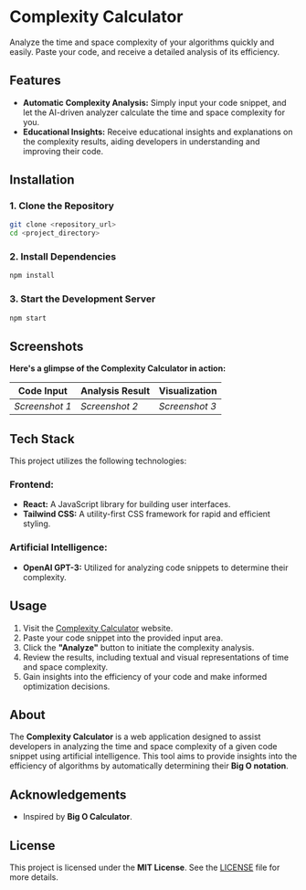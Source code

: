 # Complexity Calculator

Analyze the time and space complexity of your algorithms quickly and easily. Paste your code, and receive a detailed analysis of its efficiency.

## Features

- **Automatic Complexity Analysis:** Simply input your code snippet, and let the AI-driven analyzer calculate the time and space complexity for you.
- **Educational Insights:** Receive educational insights and explanations on the complexity results, aiding developers in understanding and improving their code.

## Installation

### 1. Clone the Repository

```bash
git clone <repository_url>
cd <project_directory>
```

### 2. Install Dependencies

```bash
npm install
```

### 3. Start the Development Server

```bash
npm start
```

## Screenshots

**Here's a glimpse of the Complexity Calculator in action:**

| Code Input | Analysis Result | Visualization |
|------------|----------------|--------------|
| *Screenshot 1* | *Screenshot 2* | *Screenshot 3* |

## Tech Stack

This project utilizes the following technologies:

### **Frontend:**
- **React:** A JavaScript library for building user interfaces.
- **Tailwind CSS:** A utility-first CSS framework for rapid and efficient styling.


### **Artificial Intelligence:**
- **OpenAI GPT-3:** Utilized for analyzing code snippets to determine their complexity.

## Usage

1. Visit the [Complexity Calculator](https://complexity-calculator.vercel.app/) website.
2. Paste your code snippet into the provided input area.
3. Click the **"Analyze"** button to initiate the complexity analysis.
4. Review the results, including textual and visual representations of time and space complexity.
5. Gain insights into the efficiency of your code and make informed optimization decisions.

## About

The **Complexity Calculator** is a web application designed to assist developers in analyzing the time and space complexity of a given code snippet using artificial intelligence. This tool aims to provide insights into the efficiency of algorithms by automatically determining their **Big O notation**.

## Acknowledgements

- Inspired by **Big O Calculator**.

## License

This project is licensed under the **MIT License**. See the [LICENSE](LICENSE) file for more details.
